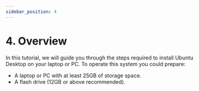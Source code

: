 ```yaml
---
sidebar_position: 4
---
```


# 4. Overview

In this tutorial, we will guide you through the steps required to install Ubuntu Desktop on your laptop or PC. To operate this system you could prepare:

- A laptop or PC with at least 25GB of storage space.
- A flash drive (12GB or above recommended).